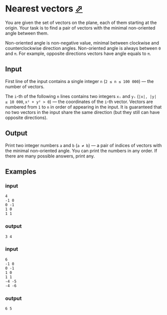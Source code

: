 # Nearest vectors [⬀](https://codeforces.com/problemset/problem/598/C)

You are given the set of vectors on the plane, each of them starting at the origin. Your task is to find a pair of vectors with the minimal non-oriented angle between them.

Non-oriented angle is non-negative value, minimal between clockwise and counterclockwise direction angles. Non-oriented angle is always between `0` and `π`. For example, opposite directions vectors have angle equals to `π`.

## Input

First line of the input contains a single integer `n` (`2 ≤ n ≤ 100 000`) — the number of vectors.

The `i`-th of the following `n` lines contains two integers `xᵢ` and `yᵢ` (`|x|, |y| ≤ 10 000`, `x² + y² > 0`) — the coordinates of the `i`-th vector. Vectors are numbered from `1` to `n` in order of appearing in the input. It is guaranteed that no two vectors in the input share the same direction (but they still can have opposite directions).

## Output

Print two integer numbers `a` and `b` (`a ≠ b`) — a pair of indices of vectors with the minimal non-oriented angle. You can print the numbers in any order. If there are many possible answers, print any.

## Examples

### input
```
4
-1 0
0 -1
1 0
1 1
```

### output
```
3 4
```

### input
```
6
-1 0
0 -1
1 0
1 1
-4 -5
-4 -6
```

### output
```
6 5
```
